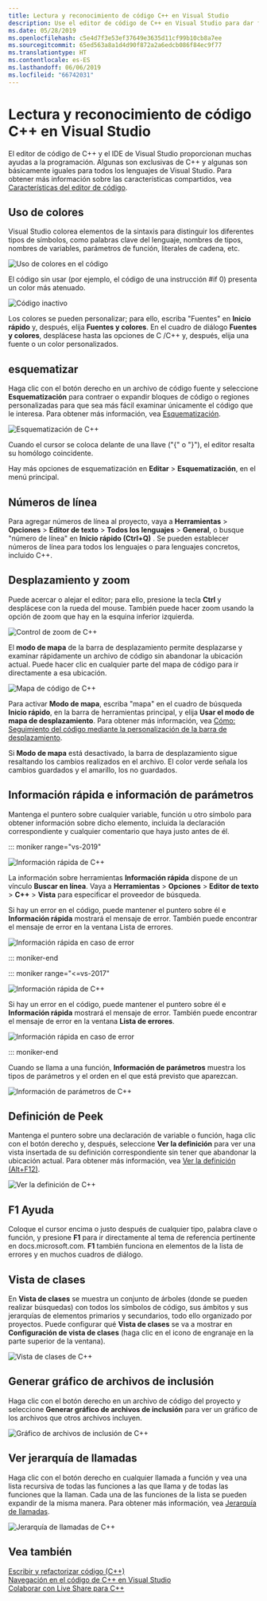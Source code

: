 ```yaml
---
title: Lectura y reconocimiento de código C++ en Visual Studio
description: Use el editor de código de C++ en Visual Studio para dar formato al código y entenderlo.
ms.date: 05/28/2019
ms.openlocfilehash: c5e4d7f3e53ef37649e3635d11cf99b10cb8a7ee
ms.sourcegitcommit: 65ed563a8a1d4d90f872a2a6edcb086f84ec9f77
ms.translationtype: HT
ms.contentlocale: es-ES
ms.lasthandoff: 06/06/2019
ms.locfileid: "66742031"
---
```

# <a name="read-and-understand-c-code-in-visual-studio"></a>Lectura y reconocimiento de código C++ en Visual Studio

El editor de código de C++ y el IDE de Visual Studio proporcionan muchas ayudas a la programación. Algunas son exclusivas de C++ y algunas son básicamente iguales para todos los lenguajes de Visual Studio. Para obtener más información sobre las características compartidos, vea [Características del editor de código](/visualstudio/ide/writing-code-in-the-code-and-text-editor).  

## <a name="colorization"></a>Uso de colores

Visual Studio colorea elementos de la sintaxis para distinguir los diferentes tipos de símbolos, como palabras clave del lenguaje, nombres de tipos, nombres de variables, parámetros de función, literales de cadena, etc.

![Uso de colores en el código](../ide/media/code-outline-colorization.png "Uso de colores en C++")

 El código sin usar (por ejemplo, el código de una instrucción #if 0) presenta un color más atenuado.

 ![Código inactivo](../ide/media/inactive-code-cpp.png "Código inactivo de C++")

Los colores se pueden personalizar; para ello, escriba "Fuentes" en **Inicio rápido** y, después, elija **Fuentes y colores**. En el cuadro de diálogo **Fuentes y colores**, desplácese hasta las opciones de C /C++ y, después, elija una fuente o un color personalizados.

## <a name="outlining"></a>esquematizar

Haga clic con el botón derecho en un archivo de código fuente y seleccione **Esquematización** para contraer o expandir bloques de código o regiones personalizadas para que sea más fácil examinar únicamente el código que le interesa. Para obtener más información, vea [Esquematización](/visualstudio/ide/outlining).

![Esquematización de C&#43;&#43;](../ide/media/vs2015_cpp_outlining.png "Esquematización")

Cuando el cursor se coloca delante de una llave ("{" o "}"), el editor resalta su homólogo coincidente.

Hay más opciones de esquematización en **Editar** > **Esquematización**, en el menú principal.

## <a name="line-numbers"></a>Números de línea

Para agregar números de línea al proyecto, vaya a **Herramientas** > **Opciones** > **Editor de texto** > **Todos los lenguajes** > **General**, o busque "número de línea" en **Inicio rápido (Ctrl+Q)** . Se pueden establecer números de línea para todos los lenguajes o para lenguajes concretos, incluido C++.

## <a name="scroll-and-zoom"></a>Desplazamiento y zoom

Puede acercar o alejar el editor; para ello, presione la tecla **Ctrl** y desplácese con la rueda del mouse. También puede hacer zoom usando la opción de zoom que hay en la esquina inferior izquierda.

![Control de zoom de C&#43;&#43;](../ide/media/zoom-control.png "Control de zoom")

El **modo de mapa** de la barra de desplazamiento permite desplazarse y examinar rápidamente un archivo de código sin abandonar la ubicación actual. Puede hacer clic en cualquier parte del mapa de código para ir directamente a esa ubicación.

![Mapa de código de C&#43;&#43;](../ide/media/vs2015-cpp-code-map.png "Mapa de código")

Para activar **Modo de mapa**, escriba "mapa" en el cuadro de búsqueda **Inicio rápido**, en la barra de herramientas principal, y elija **Usar el modo de mapa de desplazamiento**. Para obtener más información, vea [Cómo: Seguimiento del código mediante la personalización de la barra de desplazamiento](/visualstudio/ide/how-to-track-your-code-by-customizing-the-scrollbar).

Si **Modo de mapa** está desactivado, la barra de desplazamiento sigue resaltando los cambios realizados en el archivo. El color verde señala los cambios guardados y el amarillo, los no guardados.

## <a name="quick-info-and-parameter-info"></a>Información rápida e información de parámetros

Mantenga el puntero sobre cualquier variable, función u otro símbolo para obtener información sobre dicho elemento, incluida la declaración correspondiente y cualquier comentario que haya justo antes de él.

::: moniker range="vs-2019"

![Información rápida de C&#43;&#43;](../ide/media/quick-info-vs2019.png "Información rápida")

La información sobre herramientas **Información rápida** dispone de un vínculo **Buscar en línea**. Vaya a **Herramientas** > **Opciones** > **Editor de texto** > **C++**  > **Vista** para especificar el proveedor de búsqueda. 

Si hay un error en el código, puede mantener el puntero sobre él e **Información rápida** mostrará el mensaje de error. También puede encontrar el mensaje de error en la ventana Lista de errores.

![Información rápida en caso de error](../ide/media/quickinfo-on-error.png "Quick Info on error")

::: moniker-end

::: moniker range="<=vs-2017"

![Información rápida de C&#43;&#43;](../ide/media/quick-info.png "Información rápida")

Si hay un error en el código, puede mantener el puntero sobre él e **Información rápida** mostrará el mensaje de error. También puede encontrar el mensaje de error en la ventana **Lista de errores**.

![Información rápida en caso de error](../ide/media/quickinfo-on-error.png "Quick Info on error")

::: moniker-end

Cuando se llama a una función, **Información de parámetros** muestra los tipos de parámetros y el orden en el que está previsto que aparezcan.

![Información de parámetros de C&#43;&#43;](../ide/media/parameter-info.png "Información de parámetros")

## <a name="peek-definition"></a>Definición de Peek

Mantenga el puntero sobre una declaración de variable o función, haga clic con el botón derecho y, después, seleccione **Ver la definición** para ver una vista insertada de su definición correspondiente sin tener que abandonar la ubicación actual. Para obtener más información, vea [Ver la definición (Alt+F12)](/visualstudio/ide/how-to-view-and-edit-code-by-using-peek-definition-alt-plus-f12).

![Ver la definición de C&#43;&#43;](../ide/media/vs2015_cpp_peek_definition.png "vs2015_cpp_peek_definition")

##  <a name="f1-help"></a>F1 Ayuda

Coloque el cursor encima o justo después de cualquier tipo, palabra clave o función, y presione **F1** para ir directamente al tema de referencia pertinente en docs.microsoft.com. **F1** también funciona en elementos de la lista de errores y en muchos cuadros de diálogo.

## <a name="class-view"></a>Vista de clases

En **Vista de clases** se muestra un conjunto de árboles (donde se pueden realizar búsquedas) con todos los símbolos de código, sus ámbitos y sus jerarquías de elementos primarios y secundarios, todo ello organizado por proyectos. Puede configurar qué **Vista de clases** se va a mostrar en **Configuración de vista de clases** (haga clic en el icono de engranaje en la parte superior de la ventana).

![Vista de clases de C&#43;&#43;](../ide/media/class-view.png "Vista de clases")

## <a name="generate-graph-of-include-files"></a>Generar gráfico de archivos de inclusión

Haga clic con el botón derecho en un archivo de código del proyecto y seleccione **Generar gráfico de archivos de inclusión** para ver un gráfico de los archivos que otros archivos incluyen.

![Gráfico de archivos de inclusión de C&#43;&#43;](../ide/media/vs2015_cpp_include_graph.png "vs2015_cpp_include_graph")

## <a name="view-call-hierarchy"></a>Ver jerarquía de llamadas

Haga clic con el botón derecho en cualquier llamada a función y vea una lista recursiva de todas las funciones a las que llama y de todas las funciones que la llaman. Cada una de las funciones de la lista se pueden expandir de la misma manera. Para obtener más información, vea [Jerarquía de llamadas](/visualstudio/ide/reference/call-hierarchy).

![Jerarquía de llamadas de C&#43;&#43;](../ide/media/vs2015_cpp_call_hierarchy.png "vs2015_cpp_call_hierarchy")

## <a name="see-also"></a>Vea también

[Escribir y refactorizar código (C++)](writing-and-refactoring-code-cpp.md)</br>
[Navegación en el código de C++ en Visual Studio](navigate-code-cpp.md)</br>
[Colaborar con Live Share para C++](live-share-cpp.md)
